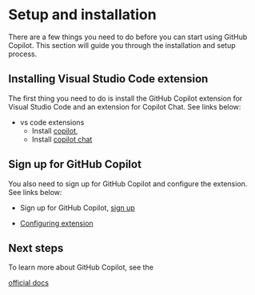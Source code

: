 # Setup and installation

There are a few things you need to do before you can start using GitHub Copilot. This section will guide you through the installation and setup process.

## Installing Visual Studio Code extension

The first thing you need to do is install the GitHub Copilot extension for Visual Studio Code and an extension for Copilot Chat. See links below:

- vs code extensions
  - Install [copilot](https://marketplace.visualstudio.com/items?itemName=GitHub.copilot),
  - Install [copilot chat](https://marketplace.visualstudio.com/items?itemName=GitHub.copilot-chat)

## Sign up for GitHub Copilot

You also need to sign up for GitHub Copilot and configure the extension. See links below:

- Sign up for GitHub Copilot, [sign up](https://docs.github.com/en/enterprise-cloud@latest/copilot/quickstart#signing-up-for-github-copilot-for-your-personal-account)

- [Configuring extension](https://docs.github.com/en/enterprise-cloud@latest/copilot/quickstart#installing-the-github-copilot-extension-for-visual-studio-code)

## Next steps

To learn more about GitHub Copilot, see the

[official docs](https://docs.github.com/en/enterprise-cloud@latest/copilot/quickstart)